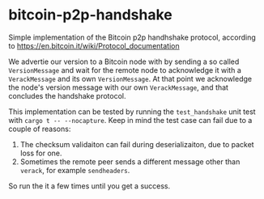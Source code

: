 # bitcoin-p2p-handshake

Simple implementation of the Bitcoin p2p handhshake protocol, according to https://en.bitcoin.it/wiki/Protocol_documentation

We advertie our version to a Bitcoin node with by sending a so called `VersionMessage` and wait for the remote node to acknowledge it with a `VerackMessage` and its own `VersionMessage`. At that point we acknowledge the node's version message with our own `VerackMessage`, and that concludes the handshake protocol.

This implementation can be tested by running the `test_handshake` unit test with `cargo t -- --nocapture`. Keep in mind the test case can fail due to a couple of reasons:
1. The checksum validaiton can fail during deserializaiton, due to packet loss for one.
2. Sometimes the remote peer sends a different message other than `verack`, for example `sendheaders`.

So run the it a few times until you get a success.
